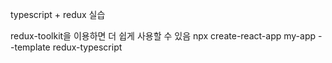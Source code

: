 typescript + redux 실습

redux-toolkit을 이용하면 더 쉽게 사용할 수 있음
npx create-react-app my-app --template redux-typescript
